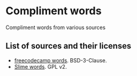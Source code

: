 # Compliment words

Compliment words from various sources

## List of sources and their licenses

- [freecodecamp words](https://github.com/freeCodeCamp/freeCodeCamp/blob/52c99823b84401cb7c173efb6020887f2d7d8be6/common/app/utils/words.json). BSD-3-Clause.
- [Slime words](https://github.com/slime/slime/blob/ee26c277fd7179e6690e72e9b0dfd877aa6cc107/slime.el). GPL v2.
